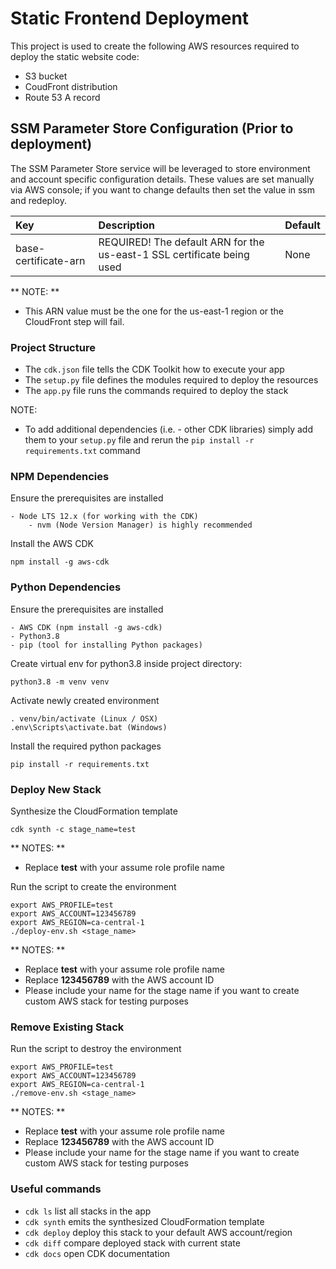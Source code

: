 # Static Frontend Deployment

This project is used to create the following AWS resources required to deploy
the static website code:

- S3 bucket
- CoudFront distribution
- Route 53 A record

## SSM Parameter Store Configuration (Prior to deployment)

The SSM Parameter Store service will be leveraged to store environment and
account specific configuration details. These values are set manually via AWS
console; if you want to change defaults then set the value in ssm and redeploy.

| Key                  | Description                                                            | Default |
| :------------------- | :--------------------------------------------------------------------- | :------ |
| base-certificate-arn | REQUIRED! The default ARN for the us-east-1 SSL certificate being used | None    |

** NOTE: **

- This ARN value must be the one for the us-east-1 region or the CloudFront step
  will fail.

### Project Structure

- The `cdk.json` file tells the CDK Toolkit how to execute your app
- The `setup.py` file defines the modules required to deploy the resources
- The `app.py` file runs the commands required to deploy the stack

NOTE:

- To add additional dependencies (i.e. - other CDK libraries) simply add them to
  your `setup.py` file and rerun the `pip install -r requirements.txt` command

### NPM Dependencies

Ensure the prerequisites are installed

```
- Node LTS 12.x (for working with the CDK)
    - nvm (Node Version Manager) is highly recommended
```

Install the AWS CDK

```
npm install -g aws-cdk
```

### Python Dependencies

Ensure the prerequisites are installed

```
- AWS CDK (npm install -g aws-cdk)
- Python3.8
- pip (tool for installing Python packages)
```

Create virtual env for python3.8 inside project directory:

```
python3.8 -m venv venv
```

Activate newly created environment

```
. venv/bin/activate (Linux / OSX)
.env\Scripts\activate.bat (Windows)
```

Install the required python packages

```
pip install -r requirements.txt
```

### Deploy New Stack

Synthesize the CloudFormation template

```
cdk synth -c stage_name=test
```

** NOTES: **

- Replace **test** with your assume role profile name

Run the script to create the environment

```
export AWS_PROFILE=test
export AWS_ACCOUNT=123456789
export AWS_REGION=ca-central-1
./deploy-env.sh <stage_name>
```

** NOTES: **

- Replace **test** with your assume role profile name
- Replace **123456789** with the AWS account ID
- Please include your name for the stage name if you want to create custom AWS
  stack for testing purposes

### Remove Existing Stack

Run the script to destroy the environment

```
export AWS_PROFILE=test
export AWS_ACCOUNT=123456789
export AWS_REGION=ca-central-1
./remove-env.sh <stage_name>
```

** NOTES: **

- Replace **test** with your assume role profile name
- Replace **123456789** with the AWS account ID
- Please include your name for the stage name if you want to create custom AWS
  stack for testing purposes

### Useful commands

- `cdk ls` list all stacks in the app
- `cdk synth` emits the synthesized CloudFormation template
- `cdk deploy` deploy this stack to your default AWS account/region
- `cdk diff` compare deployed stack with current state
- `cdk docs` open CDK documentation
